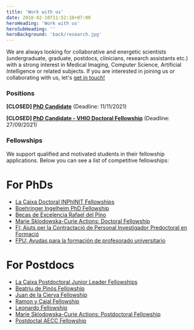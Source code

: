 ```yaml
---
title: 'Work with us'
date: 2018-02-10T11:52:18+07:00
heroHeading: 'Work with us'
heroSubHeading: ''
heroBackground: 'back/research.jpg'
---
```


We are always looking for collaborative and energetic scientists (undergraduate, graduate, postdocs, clinicians, research assistants etc.) with a strong interest in Medical Imaging, Computer Science, Artificial Intelligence or related subjects. If you are interested in joining us or collaborating with us, let's [get in touch!](https://radiomicsgroup.github.io/contact/)

### Positions

**[CLOSED] [PhD Candidate](https://www.vhio.net/ref-43-2021-phd-student-in-magnetic-resonance-imaging/)** (Deadline: 11/11/2021)

**[CLOSED] [PhD Candidate - VHIO Doctoral Fellowship](http://vhio.net/sever_ochoa/)** (Deadline: 27/09/2021)

### Fellowships

We support qualified and motivated students in their fellowship applications. Below you can see a list of competitive fellowships:

# For PhDs

- [La Caixa Doctoral INPhINIT Fellowships](https://fundacionlacaixa.org/es/becas-doctorado-inphinit-convocatoria)
- [Boehringer Ingelheim PhD Fellowship](https://www.bifonds.de/fellowships-grants/phd-fellowships.html)
- [Becas de Excelencia Rafael del Pino](https://frdelpino.es/categoria-beca/01_becas-de-excelencia/)
-  [Marie Sklodowska-Curie Actions: Doctoral Fellowship](https://ec.europa.eu/research/mariecurieactions/calls/msca-doctoral-networks-2021)
- [FI: Ajuts per la Contractació de Personal Investigador Predoctoral en Formació](https://agaur.gencat.cat/es/beques-i-ajuts/convocatories-per-temes/Ajuts-per-a-la-contractacio-de-personal-investigador-predoctoral-en-formacio-FI-2022)
- [FPU: Ayudas para la formación de profesorado universitario](https://www.educacionyfp.gob.es/servicios-al-ciudadano/catalogo/general/99/998758/ficha/998758-informacion-comun.html)

# For Postdocs

- [La Caixa Postdoctoral Junior Leader Fellowships](https://fundacionlacaixa.org/es/becas-posdoctorado-junior-leader-convocatoria)
- [Beatriu de Pinós Fellowship](https://agaur.gencat.cat/es/Beatriu-de-Pinos/convocatories/estat-de-les-convocatories/)
- [Juan de la Cierva Fellowship](https://www.aei.gob.es/convocatorias/buscador-convocatorias/ayudas-contratos-juan-cierva-formacion-2021)
- [Ramon y Cajal Fellowship](https://www.deusto.es/cs/Satellite/deusto/en/university-deusto/admissions-administration-and-grants/scholarships-and-grants-/ramon-y-cajal/beca)
- [Leonardo Fellowship](https://www.redleonardo.es/becas/becas-leonardo-investigadores-creadores-culturales-2021/)
- [Marie Sklodowska-Curie Actions: Postdoctoral Fellowship](https://ec.europa.eu/research/mariecurieactions/actions/postdoctoral-fellowships)
- [Postdoctal AECC Fellowship](https://www.contraelcancer.es/es/area-investigador/ayudas/talento/Postdoctoral-2021)

